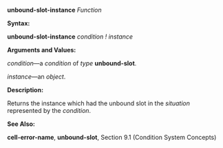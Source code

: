 **unbound-slot-instance** *Function* 



**Syntax:** 



**unbound-slot-instance** *condition ! instance* 



**Arguments and Values:** 



*condition*—a *condition* of *type* **unbound-slot**. 



*instance*—an *object*. 



**Description:** 



Returns the instance which had the unbound slot in the *situation* represented by the *condition*. 



**See Also:** 



**cell-error-name**, **unbound-slot**, Section 9.1 (Condition System Concepts) 







 



 





